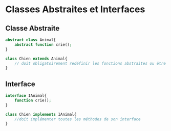 # Classes Abstraites et Interfaces

## Classe Abstraite

```php
abstract class Animal{
	abstract function crie();
}
```

```php
class Chien extends Animal{
	// doit obligatoirement redéfinir les fonctions abstraites ou être elle même abstraite
}
```

## Interface

```php
interface IAnimal{
	function crie();
}
```

```php
class Chien implements IAnimal{
    //doit implémenter toutes les méthodes de son interface
}
```

